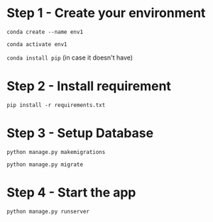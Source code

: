 # Step 1 - Create your environment

`conda create --name env1`

`conda activate env1`

`conda install pip` (in case it doesn't have)

# Step 2 - Install requirement

`pip install -r requirements.txt`

# Step 3 - Setup Database

`python manage.py makemigrations`

`python manage.py migrate`

# Step 4 - Start the app

`python manage.py runserver`
